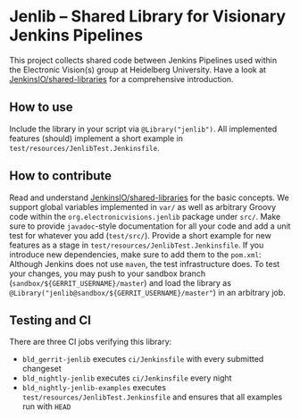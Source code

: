 # Jenlib – Shared Library for Visionary Jenkins Pipelines
This project collects shared code between Jenkins Pipelines used within the Electronic Vision(s) group at Heidelberg University.
Have a look at [JenkinsIO/shared-libraries](https://jenkins.io/doc/book/pipeline/shared-libraries/) for a comprehensive introduction.

## How to use
Include the library in your script via `@Library("jenlib")`.
All implemented features (should) implement a short example in `test/resources/JenlibTest.Jenkinsfile`.

## How to contribute
Read and understand [JenkinsIO/shared-libraries](https://jenkins.io/doc/book/pipeline/shared-libraries/) for the basic concepts.
We support global variables implemented in `var/` as well as arbitrary Groovy code within the `org.electronicvisions.jenlib` package under `src/`.
Make sure to provide `javadoc`-style documentation for all your code and add a unit test for whatever you add (`test/src/`).
Provide a short example for new features as a stage in `test/resources/JenlibTest.Jenkinsfile`.
If you introduce new dependencies, make sure to add them to the `pom.xml`: Although Jenkins does not use `maven`, the test infrastructure does.
To test your changes, you may push to your sandbox branch (`sandbox/${GERRIT_USERNAME}/master`) and load the library as `@Library("jenlib@sandbox/${GERRIT_USERNAME}/master"`) in an arbitrary job.

## Testing and CI
There are three CI jobs verifying this library:
* `bld_gerrit-jenlib` executes `ci/Jenkinsfile` with every submitted changeset
* `bld_nightly-jenlib` executes `ci/Jenkinsfile` every night
* `bld_nightly-jenlib-examples` executes `test/resources/JenlibTest.Jenkinsfile` and ensures that all examples run with `HEAD`